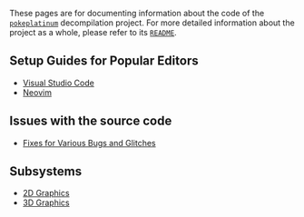 These pages are for documenting information about the code of the
[`pokeplatinum`](https://github.com/pret/pokeplatinum) decompilation project.
For more detailed information about the project as a whole, please refer to its
[`README`](https://github.com/pret/pokeplatinum/blob/main/README.md).

## Setup Guides for Popular Editors

- [Visual Studio Code](./editor_setup/visual_studio_code.md)
- [Neovim](./editor_setup/neovim.md)

## Issues with the source code

- [Fixes for Various Bugs and Glitches](bugs_and_glitches.md)

## Subsystems

- [2D Graphics](2d_rendering.md)
- [3D Graphics](3d_rendering.md)
